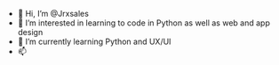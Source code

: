 - 👋 Hi, I’m @Jrxsales
- 👀 I’m interested in learning to code in Python as well as web and app design
- 🌱 I’m currently learning Python and UX/UI
- 📫 

<!---
Jrxsales/Jrxsales is a ✨ special ✨ repository because its `README.md` (this file) appears on your GitHub profile.
You can click the Preview link to take a look at your changes.
--->
